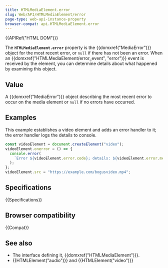 ```yaml
---
title: HTMLMediaElement.error
slug: Web/API/HTMLMediaElement/error
page-type: web-api-instance-property
browser-compat: api.HTMLMediaElement.error
---
```


{{APIRef("HTML DOM")}}

The **`HTMLMediaElement.error`** property is the
{{domxref("MediaError")}} object for the most recent error, or `null` if
there has not been an error. When an {{domxref("HTMLMediaElement/error_event", "error")}} event is received by the
element, you can determine details about what happened by examining this object.

## Value

A {{domxref("MediaError")}} object describing the most recent error to occur on the
media element or `null` if no errors have occurred.

## Examples

This example establishes a video element and adds an error handler to it; the error
handler logs the details to console.

```js
const videoElement = document.createElement("video");
videoElement.onerror = () => {
  console.error(
    `Error ${videoElement.error.code}; details: ${videoElement.error.message}`
  );
};
videoElement.src = "https://example.com/bogusvideo.mp4";
```

## Specifications

{{Specifications}}

## Browser compatibility

{{Compat}}

## See also

- The interface defining it, {{domxref("HTMLMediaElement")}}.
- {{HTMLElement("audio")}} and {{HTMLElement("video")}}
